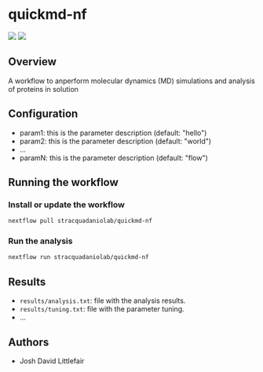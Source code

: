 # quickmd-nf

![](https://img.shields.io/badge/current_version-1.1.1-blue)
![](https://github.com/stracquadaniolab/quickmd-nf/workflows/build/badge.svg)
## Overview
A workflow to anperform molecular dynamics (MD) simulations and analysis of proteins in solution

## Configuration

- param1: this is the parameter description (default: "hello")
- param2: this is the parameter description (default: "world")
- ...
- paramN: this is the parameter description (default: "flow")

## Running the workflow

### Install or update the workflow

```bash
nextflow pull stracquadaniolab/quickmd-nf
```

### Run the analysis

```bash
nextflow run stracquadaniolab/quickmd-nf
```

## Results

- `results/analysis.txt`: file with the analysis results.
- `results/tuning.txt`: file with the parameter tuning.
- ...

## Authors

- Josh David Littlefair
